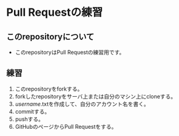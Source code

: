 # Pull Requestの練習

## このrepositoryについて
- このrepositoryはPull Requestの練習用です。

## 練習
1. このrepositoryをforkする。
1. forkしたrepositoryをサーバ上または自分のマシン上にcloneする。
1. *username*.txtを作成して、自分のアカウント名を書く。
1. commitする。
1. pushする。
1. GitHubのページからPull Requestをする。
